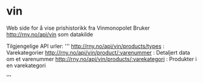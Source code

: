 # vin

Web side for å vise prishistorikk fra Vinmonopolet
Bruker http://rny.no/api/vin som datakilde

Tilgjengelige API urler:
'''
http://rny.no/api/vin/products/types			: Varekategorier
http://rny.no/api/vin/product/:varenummer		: Detaljert data om et varenummer
http://rny.no/api/vin/products/:varekategori	: Produkter i en varekategori

'''
